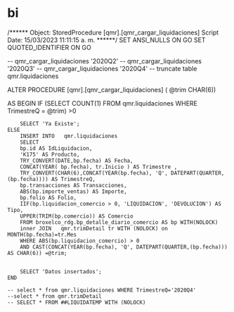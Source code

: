 # bi
/****** Object:  StoredProcedure [qmr].[qmr_cargar_liquidaciones]    Script Date: 15/03/2023 11:11:15 a. m. ******/
SET ANSI_NULLS ON
GO
SET QUOTED_IDENTIFIER ON
GO

-- qmr_cargar_liquidaciones '2020Q2'
-- qmr_cargar_liquidaciones '2020Q3'
-- qmr_cargar_liquidaciones '2020Q4'
-- truncate table   qmr.liquidaciones


ALTER  PROCEDURE [qmr].[qmr_cargar_liquidaciones] ( @trim CHAR(6))

AS
BEGIN
	IF  (SELECT COUNT(1)  FROM qmr.liquidaciones WHERE TrimestreQ = @trim) >0
    
		SELECT 'Ya Existe';
	ELSE
		INSERT INTO   qmr.liquidaciones 
		SELECT 
		bp.id AS IdLiquidacion,
		'K175' AS Producto,
		TRY_CONVERT(DATE,bp.fecha) AS Fecha,
		CONCAT(YEAR( bp.fecha), tr.Inicio ) AS Trimestre ,
		TRY_CONVERT(CHAR(6),CONCAT(YEAR(bp.fecha), 'Q', DATEPART(QUARTER,(bp.fecha)))) AS TrimestreQ,
		bp.transacciones AS Transacciones,
		ABS(bp.importe_ventas) AS Importe,
		bp.folio AS Folio,
		IIF(bp.liquidacion_comercio > 0, 'LIQUIDACION', 'DEVOLUCION') AS Tipo,
		UPPER(TRIM(bp.comercio)) AS Comercio
		FROM broxelco_rdg.bp_detalle_diario_comercio AS bp WITH(NOLOCK)
		inner JOIN   qmr.trimDetail tr WITH (NOLOCK) on MONTH(bp.fecha)=tr.Mes
		WHERE ABS(bp.liquidacion_comercio) > 0
		AND CAST(CONCAT(YEAR(bp.fecha), 'Q', DATEPART(QUARTER,(bp.fecha))) AS CHAR(6)) =@trim;

        
        SELECT 'Datos insertados';
    END 

	-- select * from qmr.liquidaciones WHERE TrimestreQ='2020Q4'
	--select * from qmr.trimDetail 
	-- SELECT * FROM ##LIQUIDATEMP WITH (NOLOCK)
